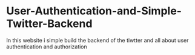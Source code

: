 # User-Authentication-and-Simple-Twitter-Backend
In this website i simple build the backend of the tiwtter and all about  user authentication and authorization 

